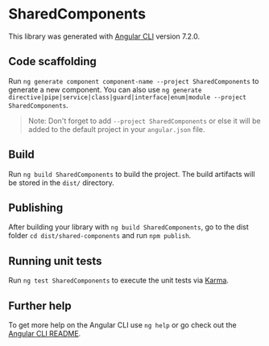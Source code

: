 # SharedComponents

This library was generated with [Angular CLI](https://github.com/angular/angular-cli) version 7.2.0.

## Code scaffolding

Run `ng generate component component-name --project SharedComponents` to generate a new component. You can also use `ng generate directive|pipe|service|class|guard|interface|enum|module --project SharedComponents`.
> Note: Don't forget to add `--project SharedComponents` or else it will be added to the default project in your `angular.json` file. 

## Build

Run `ng build SharedComponents` to build the project. The build artifacts will be stored in the `dist/` directory.

## Publishing

After building your library with `ng build SharedComponents`, go to the dist folder `cd dist/shared-components` and run `npm publish`.

## Running unit tests

Run `ng test SharedComponents` to execute the unit tests via [Karma](https://karma-runner.github.io).

## Further help

To get more help on the Angular CLI use `ng help` or go check out the [Angular CLI README](https://github.com/angular/angular-cli/blob/master/README.md).
